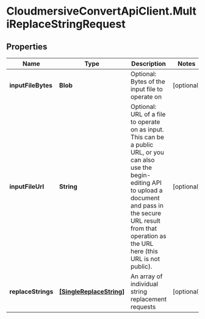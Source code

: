 # CloudmersiveConvertApiClient.MultiReplaceStringRequest

## Properties
Name | Type | Description | Notes
------------ | ------------- | ------------- | -------------
**inputFileBytes** | **Blob** | Optional: Bytes of the input file to operate on | [optional] 
**inputFileUrl** | **String** | Optional: URL of a file to operate on as input.  This can be a public URL, or you can also use the begin-editing API to upload a document and pass in the secure URL result from that operation as the URL here (this URL is not public). | [optional] 
**replaceStrings** | [**[SingleReplaceString]**](SingleReplaceString.md) | An array of individual string replacement requests | [optional] 


